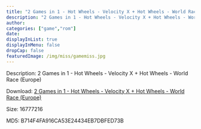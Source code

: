 ```yaml
---
title: "2 Games in 1 - Hot Wheels - Velocity X + Hot Wheels - World Race (Europe)"
description: "2 Games in 1 - Hot Wheels - Velocity X + Hot Wheels - World Race (Europe)"
author: 
categories: ["game","rom"]
date: 
displayInList: true
displayInMenu: false
dropCap: false
featuredImage: /img/miss/gamemiss.jpg
---
```


Description: 2 Games in 1 - Hot Wheels - Velocity X + Hot Wheels - World Race (Europe)

Download: <a style="text-decoration:underline;" href="https://mega.nz/#!LPZEGSCa!qBdddGmKj_31WNg1mOGvoDwUgrh93PR4VSa7xfffdo8" target = "_blank" rel = "nofollow" > 2 Games in 1 - Hot Wheels - Velocity X + Hot Wheels - World Race (Europe)</a>

Size: 16777216

MD5: B714F4FA916CA53E24434EB7DBFED73B

